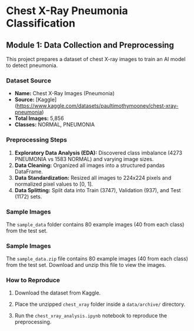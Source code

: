 # Chest X-Ray Pneumonia Classification 

## Module 1: Data Collection and Preprocessing

This project prepares a dataset of chest X-ray images to train an AI model to detect pneumonia.

### Dataset Source
- **Name:** Chest X-Ray Images (Pneumonia)
- **Source:** [Kaggle] (https://www.kaggle.com/datasets/paultimothymooney/chest-xray-pneumonia)
- **Total Images:** 5,856
- **Classes:** NORMAL, PNEUMONIA

### Preprocessing Steps
1.  **Exploratory Data Analysis (EDA):** Discovered class imbalance (4273 PNEUMONIA vs 1583 NORMAL) and varying image sizes.
2.  **Data Cleaning:** Organized all images into a structured pandas DataFrame.
3.  **Data Standardization:** Resized all images to 224x224 pixels and normalized pixel values to [0, 1].
4.  **Data Splitting:** Split data into Train (3747), Validation (937), and Test (1172) sets.

### Sample Images
The `sample_data` folder contains 80 example images (40 from each class) from the test set.

### Sample Images
The `sample_data.zip` file contains 80 example images (40 from each class) from the test set. Download and unzip this file to view the images.

### How to Reproduce
1.  Download the dataset from Kaggle.
2.  Place the unzipped `chest_xray` folder inside a `data/archive/` directory.

3.  Run the `chest_xray_analysis.ipynb` notebook to reproduce the preprocessing.

